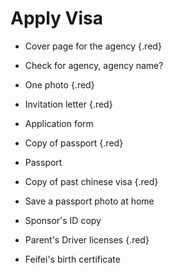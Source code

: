 # Apply Visa

- Cover page for the agency {.red}
- Check for agency, agency name?
- One photo {.red}
- Invitation letter {.red}
- Application form
- Copy of passport {.red}
- Passport
- Copy of past chinese visa {.red}
- Save a passport photo at home
- Sponsor's ID copy

- Parent's Driver licenses {.red}
- Feifei's birth certificate

